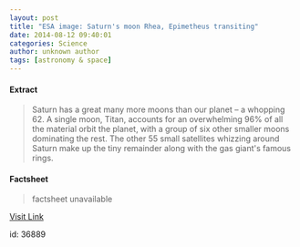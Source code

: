 ```yaml
---
layout: post
title: "ESA image: Saturn's moon Rhea, Epimetheus transiting"
date: 2014-08-12 09:40:01
categories: Science
author: unknown author
tags: [astronomy & space]
---
```



#### Extract
>Saturn has a great many more moons than our planet – a whopping 62. A single moon, Titan, accounts for an overwhelming 96% of all the material orbit the planet, with a group of six other smaller moons dominating the rest. The other 55 small satellites whizzing around Saturn make up the tiny remainder along with the gas giant's famous rings.

#### Factsheet
>factsheet unavailable

[Visit Link](http://phys.org/news327039531.html)

id:   36889
